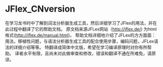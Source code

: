 # JFlex_CNversion
在学习龙书时中了解到词法分析器生成工具，然后详细学习了JFlex的用法，并在此过程中翻译了它的帮助文档。
原文档来源JFLex网站（http://jflex.de/)
为html格式(http://jflex.de/manual.html)。
帮助文档详细地介绍了JFLex的方方面面：
用法，移植性问题，与语法分析器生成工具的配合使用步骤，编码问题，JFLex语法的详细介绍等等。
特翻译成简体中文版，希望在学习编译原理时对你有所帮助。
译者水平有限，且尚未对此做审查和修改，错误和翻译不通在所难免，请原谅。
